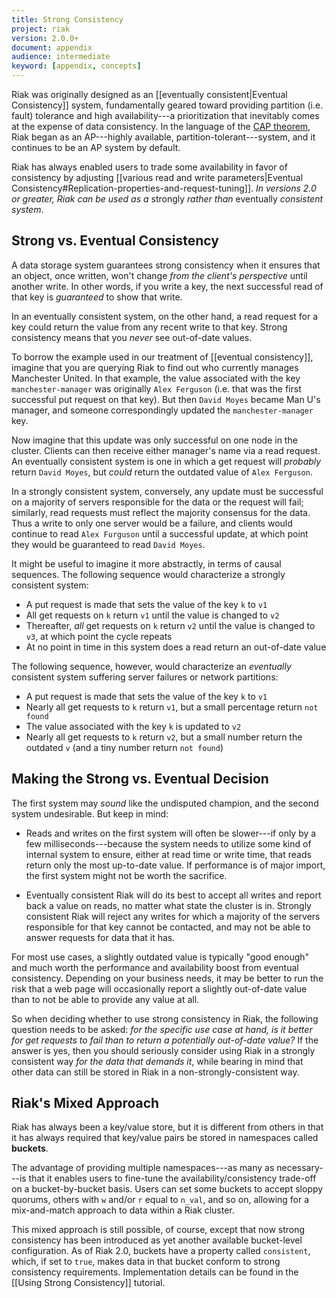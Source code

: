 ```yaml
---
title: Strong Consistency
project: riak
version: 2.0.0+
document: appendix
audience: intermediate
keyword: [appendix, concepts]
---
```


Riak was originally designed as an [[eventually consistent|Eventual Consistency]] system, fundamentally geared toward providing partition (i.e. fault) tolerance and high availability---a prioritization that inevitably comes at the expense of data consistency. In the language of the [CAP theorem](http://en.wikipedia.org/wiki/CAP_theorem), Riak began as an AP---highly available, partition-tolerant---system, and it continues to be an AP system by default.

Riak has always enabled users to trade some availability in favor of consistency by adjusting [[various read and write parameters|Eventual Consistency#Replication-properties-and-request-tuning]]. _In versions 2.0 or greater, Riak can be used as a_ strongly _rather than_ eventually _consistent system_.

## Strong vs. Eventual Consistency

A data storage system guarantees strong consistency when it ensures that an object, once written, won't change _from the client's perspective_ until another write. In other words, if you write a key, the next successful read of that key is _guaranteed_ to show that write. 

In an eventually consistent system, on the other hand, a read request for a key could return the value from any recent write to that key. Strong consistency means that you _never_ see out-of-date values.

To borrow the example used in our treatment of [[eventual consistency]], imagine that you are querying Riak to find out who currently manages Manchester United. In that example, the value associated with the key `manchester-manager` was originally `Alex Ferguson` (i.e. that was the first successful put request on that key). But then `David Moyes` became Man U's manager, and someone correspondingly updated the `manchester-manager` key.

Now imagine that this update was only successful on one node in the cluster. Clients can then receive either manager's name via a read request. An eventually consistent system is one in which a get request will _probably_ return `David Moyes`, but _could_ return the outdated value of `Alex Ferguson`.

In a strongly consistent system, conversely, any update must be successful on a majority of servers responsible for the data or the request will fail; similarly, read requests must reflect the majority consensus for the data. Thus a write to only one server would be a failure, and clients would continue to read `Alex Furguson` until a successful update, at which point they would be guaranteed to read `David Moyes`.

It might be useful to imagine it more abstractly, in terms of causal sequences. The following sequence would characterize a strongly consistent system:

* A put request is made that sets the value of the key `k` to `v1`
* All get requests on `k` return `v1` until the value is changed to `v2`
* Thereafter, _all_ get requests on `k` return `v2` until the value is changed to `v3`, at which point the cycle repeats
* At no point in time in this system does a read return an out-of-date value

The following sequence, however, would characterize an _eventually_ consistent system suffering server failures or network partitions:

* A put request is made that sets the value of the key `k` to `v1`
* Nearly all get requests to `k` return `v1`, but a small percentage return `not found`
* The value associated with the key `k` is updated to `v2`
* Nearly all get requests to `k` return `v2`, but a small number return the outdated `v` (and a tiny number return `not found`)

## Making the Strong vs. Eventual Decision

The first system may _sound_ like the undisputed champion, and the second system undesirable. But keep in mind:

* Reads and writes on the first system will often be slower---if only by a few milliseconds---because the system needs to utilize some kind of internal system to ensure, either at read time or write time, that reads return only the most up-to-date value. If performance is of major import, the first system might not be worth the sacrifice.

* Eventually consistent Riak will do its best to accept all writes and report back a value on reads, no matter what state the cluster is in. Strongly consistent Riak will reject any writes for which a majority of the servers responsible for that key cannot be contacted, and may not be able to answer requests for data that it has.

For most use cases, a slightly outdated value is typically "good enough" and much worth the performance and availability boost from eventual consistency. Depending on your business needs, it may be better to run the risk that a web page will occasionally report a slightly out-of-date value than to not be able to provide any value at all.
    
So when deciding whether to use strong consistency in Riak, the following question needs to be asked: _for the specific use case at hand, is it better for get requests to fail than to return a potentially out-of-date value?_ If the answer is yes, then you should seriously consider using Riak in a strongly consistent way _for the data that demands it_, while bearing in mind that other data can still be stored in Riak in a non-strongly-consistent way.

## Riak's Mixed Approach

Riak has always been a key/value store, but it is different from others in that it has always required that key/value pairs be stored in namespaces called **buckets**.

The advantage of providing multiple namespaces---as many as necessary---is that it enables users to fine-tune the availability/consistency trade-off on a bucket-by-bucket basis. Users can set some buckets to accept sloppy quorums, others with `w` and/or `r` equal to `n_val`, and so on, allowing for a mix-and-match approach to data within a Riak cluster.

This mixed approach is still possible, of course, except that now strong consistency has been introduced as yet another available bucket-level configuration. As of Riak 2.0, buckets have a property called `consistent`, which, if set to `true`, makes data in that bucket conform to strong consistency requirements. Implementation details can be found in the [[Using Strong Consistency]] tutorial.

